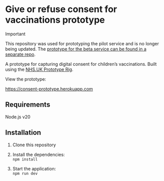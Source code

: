 # Give or refuse consent for vaccinations prototype

> [!Important]
> This repository was used for prototyping the pilot service and is no longer being updated. The [prototype for the beta service can be found in a separate repo](https://github.com/nhsuk/manage-vaccinations-in-schools-prototype).

A prototype for capturing digital consent for children’s vaccinations. Built using the [NHS.UK Prototype Rig](https://github.com/x-govuk/nhsuk-prototype-rig).

View the prototype:

<https://consent-prototype.herokuapp.com>

## Requirements

Node.js v20

## Installation

1. Clone this repository

2. Install the dependencies:\
`npm install`

3. Start the application:\
`npm run dev`
